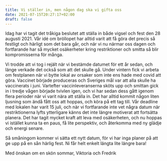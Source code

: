 ```yaml
---
title: Vi ställer in, men någon dag ska vi gifta oss
date: 2021-07-15T20:27:17+02:00
draft: false
---
```

Idag har vi tagit det tråkiga beslutet att ställa in både vigsel och fest den 28 augusti 2021. Vår idé om bröllopet har alltid varit att få göra det precis så festligt och härligt som det bara går, och när vi nu närmar oss dagen och fortfarande har så mycket osäkerheter kring restriktioner och smitta så blir kompromisserna för många.

Vi trodde att vi tog i rejält när vi bestämde datumet för ett år sedan, och länge verkade det också som att det skulle gå. Under vintern fick vi arbeta om festplanen när vi bytte lokal av orsaker som inte ens hade med covid att göra. Vaccinet började produceras och Sveriges mål var att alla skulle ha vaccinerats i juni. Vartefter vaccinleveranserna sköts upp och smittan gick in i tredje vågen började tvivlen igen, och vi har sedan dess gått igenom flera perioder när vi varit nära att ställa in. Det har alltid kommit någon liten ljusning som ändå fått oss att hoppas, och köra på ett tag till. Vår deadline med lokalen har varit 15 juli, och när vi fortfarande inte vet några datum när restriktionerna lyfts ytterligare känns det inte längre motiverat att fortsätta planera. Det har tagit mycket kraft att leva med osäkerheten, och nu hoppas vi istället kunna ta en paus, få lite perspektiv, och återkomma med ny glädje och energi senare.

Så småningom kommer vi sätta ett nytt datum, för vi har inga planer på att ge upp på en sån härlig fest. Ni får helt enkelt längta lite längre bara!

Med önskan om en skön sommar,
Viktoria och Fredrik